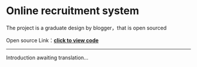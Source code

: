 # Online recruitment system

The project is a graduate design by blogger，that is open sourced

Open source Link：[**click to view code**](https://gitee.com/anhlaidh/prs)

--------
Introduction awaiting translation...
